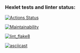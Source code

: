 ### Hexlet tests and linter status:
[![Actions Status](https://github.com/alena-yudzina/python-project-lvl2/workflows/hexlet-check/badge.svg)](https://github.com/alena-yudzina/python-project-lvl2/actions)

[![Maintainability](https://api.codeclimate.com/v1/badges/ebf68925e4dd486aae67/maintainability)](https://codeclimate.com/github/alena-yudzina/python-project-lvl2/maintainability)

[![lint_flake8](https://github.com/alena-yudzina/python-project-lvl2/actions/workflows/flake8.yml/badge.svg)](https://github.com/alena-yudzina/python-project-lvl2/actions/workflows/flake8.yml)

[![asciicast](https://asciinema.org/a/gz9nsNXR3RRIFdviZ9HfUO3AN.svg)](https://asciinema.org/a/gz9nsNXR3RRIFdviZ9HfUO3AN)